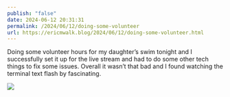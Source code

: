 ```yaml
---
publish: "false"
date: 2024-06-12 20:31:31
permalink: /2024/06/12/doing-some-volunteer
url: https://ericmwalk.blog/2024/06/12/doing-some-volunteer.html
---
```


Doing some volunteer hours for my daughter’s swim tonight and I successfully set it up for the live stream and had to do some other tech things to fix some issues. Overall it wasn’t that bad and I found watching the terminal text flash by fascinating.

![](https://ericmwalk.blog/uploads/2024/img-0318.jpeg)